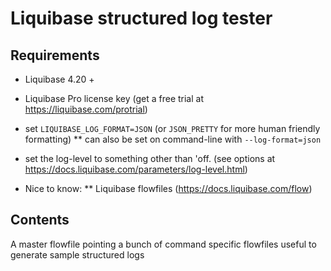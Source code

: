 # Liquibase structured log tester


## Requirements
* Liquibase 4.20 +
* Liquibase Pro license key (get a free trial at https://liquibase.com/protrial)
* set `LIQUIBASE_LOG_FORMAT=JSON` (or `JSON_PRETTY` for more human friendly formatting)
** can also be set on command-line with `--log-format=json`
* set the log-level to something other than 'off. (see options at https://docs.liquibase.com/parameters/log-level.html)



* Nice to know:
** Liquibase flowfiles (https://docs.liquibase.com/flow)

## Contents
A master flowfile pointing a bunch of command specific flowfiles useful to generate sample structured logs
